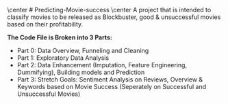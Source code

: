 \center # Predicting-Movie-success \center 
A project that is intended to classify movies to be released as Blockbuster, good &amp; unsuccessful movies based on their profitability. 

**The Code File is Broken into 3 Parts:**
+ Part 0: Data Overview, Funneling and Cleaning
+ Part 1: Exploratory Data Analysis
+ Part 2: Data Enhancement (Imputation, Feature Engineering, Dummifying), Building models and Prediction
+ Part 3: Stretch Goals: Sentiment Analysis on Reviews, Overview & Keywords based on Movie Success (Seperately on Successful and Unsuccessful Movies)

